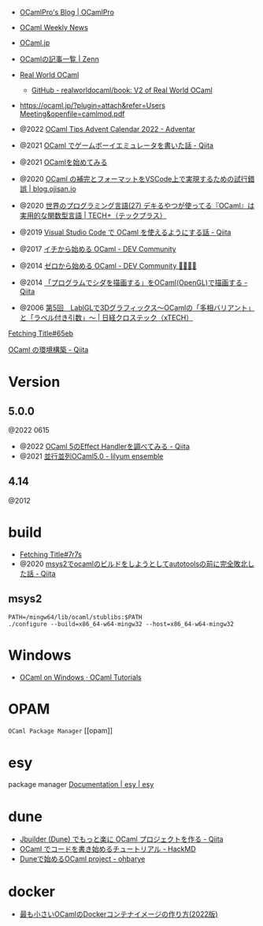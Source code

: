 - [OCamlPro's Blog | OCamlPro](https://ocamlpro.com/blog/all/)
- [OCaml Weekly News](https://alan.petitepomme.net/cwn/2023.08.01.html)
- [OCaml.jp](http://ocaml.jp/)
- [OCamlの記事一覧 | Zenn](https://zenn.dev/topics/ocaml)
- [Real World OCaml](https://dev.realworldocaml.org/)
	- [GitHub - realworldocaml/book: V2 of Real World OCaml](https://github.com/realworldocaml/book)
- [https://ocaml.jp/?plugin=attach&refer=Users Meeting&openfile=camlmod.pdf](https://ocaml.jp/?plugin=attach&refer=Users%20Meeting&openfile=camlmod.pdf)

- @2022 [OCaml Tips Advent Calendar 2022 - Adventar](https://adventar.org/calendars/8396)
- @2021 [OCaml でゲームボーイエミュレータを書いた話 - Qiita](https://qiita.com/linoscope/items/244d931aaae07df2c27e)
- @2021 [OCamlを始めてみる](https://tars0x9752.com/posts/try-ocaml)
- @2020 [OCaml の補完とフォーマットをVSCode上で実現するための試行錯誤 | blog.ojisan.io](https://blog.ojisan.io/ocaml-lsp-vscode/)
- @2020 [世界のプログラミング言語(27) デキるやつが使ってる『OCaml』は実用的な関数型言語 | TECH+（テックプラス）](https://news.mynavi.jp/techplus/article/programinglanguageoftheworld-27/)
- @2019 [Visual Studio Code で OCaml を使えるようにする話 - Qiita](https://qiita.com/denkiuo604/items/89f6159a5f5a114b0bc0)
- @2017 [イチから始める OCaml - DEV Community](https://dev.to/szktty/ocaml-4d0o)
- @2014 [ゼロから始める OCaml - DEV Community 👩‍💻👨‍💻](https://dev.to/szktty/ocaml-1o28)
- @2014 [「プログラムでシダを描画する」をOCaml(OpenGL)で描画する - Qiita](https://qiita.com/kjunichi/items/03d821ae2cb742d811bf)
- @2006 [第5回　LablGLで3Dグラフィックス～OCamlの「多相バリアント」と「ラベル付き引数」～ | 日経クロステック（xTECH）](https://xtech.nikkei.com/it/article/COLUMN/20061212/256657/)

[Fetching Title#65eb](https://o1-labs.github.io/ocamlbyexample/basics-hello-world.html)

[OCaml の環境構築 - Qiita](https://qiita.com/zenwerk/items/7bc6177adcbeb6990e60)

# Version
## 5.0.0
@2022 0615
- @2022 [OCaml 5のEffect Handlerを調べてみる - Qiita](https://qiita.com/hayao0727/items/92b8e71b9305765b3458)
- @2021 [並行並列OCaml5.0 - lilyum ensemble](https://nymphium.github.io/2021/12/12/ocaml-5_0.html)

## 4.14
@2012

# build
- [Fetching Title#7r7s](https://ncnl.blog.ss-blog.jp/2017-05-14)
- @2020 [msys2でocamlのビルドをしようとしてautotoolsの前に完全敗北した話 - Qiita](https://qiita.com/yumetodo/items/9645d083ef7d000c5263)

## msys2
```
PATH=/mingw64/lib/ocaml/stublibs:$PATH
./configure --build=x86_64-w64-mingw32 --host=x86_64-w64-mingw32
```

# Windows
- [OCaml on Windows · OCaml Tutorials](https://ocaml.org/docs/ocaml-on-windows)

# OPAM
`OCaml Package Manager`
[[opam]]

# esy
package manager
[Documentation | esy | esy](https://esy.sh/)

# dune
- [Jbuilder (Dune) でもっと楽に OCaml プロジェクトを作る - Qiita](https://qiita.com/keigoi/items/a68298fcd39322004fed)
- [OCaml でコードを書き始めるチュートリアル - HackMD](https://hackmd.io/@anqou/HkyLTTKPs)
- [Duneで始めるOCaml project - ohbarye](https://scrapbox.io/ohbarye/Dune%E3%81%A7%E5%A7%8B%E3%82%81%E3%82%8BOCaml_project)

# docker
- [最も小さいOCamlのDockerコンテナイメージの作り方(2022版)](https://v2.aintek.xyz/posts/minimum-docker-for-ocaml)
